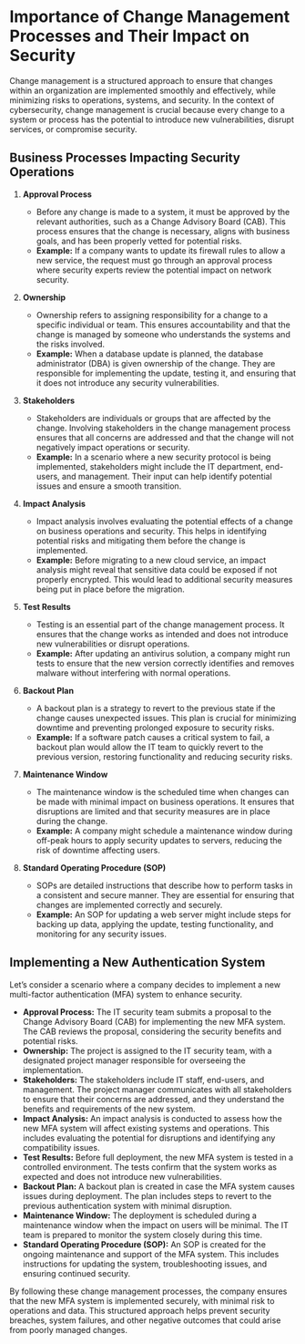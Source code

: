# Importance of Change Management Processes and Their Impact on Security

Change management is a structured approach to ensure that changes within an organization are implemented smoothly and effectively, while minimizing risks to operations, systems, and security. In the context of cybersecurity, change management is crucial because every change to a system or process has the potential to introduce new vulnerabilities, disrupt services, or compromise security.

## Business Processes Impacting Security Operations

1. **Approval Process**
    - Before any change is made to a system, it must be approved by the relevant authorities, such as a Change Advisory Board (CAB). This process ensures that the change is necessary, aligns with business goals, and has been properly vetted for potential risks.
    - **Example:** If a company wants to update its firewall rules to allow a new service, the request must go through an approval process where security experts review the potential impact on network security.

2. **Ownership**
    - Ownership refers to assigning responsibility for a change to a specific individual or team. This ensures accountability and that the change is managed by someone who understands the systems and the risks involved.
    - **Example:** When a database update is planned, the database administrator (DBA) is given ownership of the change. They are responsible for implementing the update, testing it, and ensuring that it does not introduce any security vulnerabilities.

3. **Stakeholders**
    - Stakeholders are individuals or groups that are affected by the change. Involving stakeholders in the change management process ensures that all concerns are addressed and that the change will not negatively impact operations or security.
    - **Example:** In a scenario where a new security protocol is being implemented, stakeholders might include the IT department, end-users, and management. Their input can help identify potential issues and ensure a smooth transition.

4. **Impact Analysis**
    - Impact analysis involves evaluating the potential effects of a change on business operations and security. This helps in identifying potential risks and mitigating them before the change is implemented.
    - **Example:** Before migrating to a new cloud service, an impact analysis might reveal that sensitive data could be exposed if not properly encrypted. This would lead to additional security measures being put in place before the migration.

5. **Test Results**
    - Testing is an essential part of the change management process. It ensures that the change works as intended and does not introduce new vulnerabilities or disrupt operations.
    - **Example:** After updating an antivirus solution, a company might run tests to ensure that the new version correctly identifies and removes malware without interfering with normal operations.

6. **Backout Plan**
    - A backout plan is a strategy to revert to the previous state if the change causes unexpected issues. This plan is crucial for minimizing downtime and preventing prolonged exposure to security risks.
    - **Example:** If a software patch causes a critical system to fail, a backout plan would allow the IT team to quickly revert to the previous version, restoring functionality and reducing security risks.

7. **Maintenance Window**
    - The maintenance window is the scheduled time when changes can be made with minimal impact on business operations. It ensures that disruptions are limited and that security measures are in place during the change.
    - **Example:** A company might schedule a maintenance window during off-peak hours to apply security updates to servers, reducing the risk of downtime affecting users.

8. **Standard Operating Procedure (SOP)**
    - SOPs are detailed instructions that describe how to perform tasks in a consistent and secure manner. They are essential for ensuring that changes are implemented correctly and securely.
    - **Example:** An SOP for updating a web server might include steps for backing up data, applying the update, testing functionality, and monitoring for any security issues.

## Implementing a New Authentication System

Let’s consider a scenario where a company decides to implement a new multi-factor authentication (MFA) system to enhance security.

- **Approval Process:** The IT security team submits a proposal to the Change Advisory Board (CAB) for implementing the new MFA system. The CAB reviews the proposal, considering the security benefits and potential risks.
- **Ownership:** The project is assigned to the IT security team, with a designated project manager responsible for overseeing the implementation.
- **Stakeholders:** The stakeholders include IT staff, end-users, and management. The project manager communicates with all stakeholders to ensure that their concerns are addressed, and they understand the benefits and requirements of the new system.
- **Impact Analysis:** An impact analysis is conducted to assess how the new MFA system will affect existing systems and operations. This includes evaluating the potential for disruptions and identifying any compatibility issues.
- **Test Results:** Before full deployment, the new MFA system is tested in a controlled environment. The tests confirm that the system works as expected and does not introduce new vulnerabilities.
- **Backout Plan:** A backout plan is created in case the MFA system causes issues during deployment. The plan includes steps to revert to the previous authentication system with minimal disruption.
- **Maintenance Window:** The deployment is scheduled during a maintenance window when the impact on users will be minimal. The IT team is prepared to monitor the system closely during this time.
- **Standard Operating Procedure (SOP):** An SOP is created for the ongoing maintenance and support of the MFA system. This includes instructions for updating the system, troubleshooting issues, and ensuring continued security.

By following these change management processes, the company ensures that the new MFA system is implemented securely, with minimal risk to operations and data. This structured approach helps prevent security breaches, system failures, and other negative outcomes that could arise from poorly managed changes.
